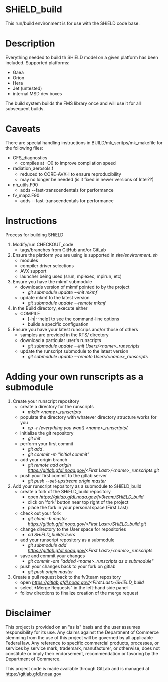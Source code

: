 # SHiELD_build

This run/build environment is for use with the SHiELD code base.


# Description

Everything needed to build th SHiELD model on a given platform has been included.
Supported platforms:
  * Gaea
  * Orion
  * Hera
  * Jet (untested)
  * internal MSD dev boxes

The build system builds the FMS library once and will use it for all subsequent
builds.


# Caveats

There are special handling instructions in BUILD/mk_scritps/mk_makefile for
the following files:
  * GFS_diagnostics
     - compiles at -O0 to improve compilation speed
  * radiation_aerosols.f
     - reduced to CORE-AVX-I to ensure reproducibility
     - may no longer be needed (is it fixed in newer versions of Intel??)
  * nh_utils.F90
     - adds --fast-transcendentals for performance
  * fv_mapz.F90
     - adds --fast-transcendentals for performance


# Instructions

Process for building SHiELD

1. Modify/run CHECKOUT_code
   * tags/branches from GitHub and/or GitLab
2. Ensure the platform you are using is supported in *site/environment.<compiler>.sh*
   *  modules
   *  compiler driver selections
   *  AVX support
   *  launcher being used (srun, mpiexec, mpirun, etc)
3. Ensure you have the mkmf submodule
   * downloads version of mkmf pointed to by the project
     - *git submodule update --init mkmf*
   * update mkmf to the latest version
     - *git submodule update --remote mkmf*
4. In the Build directory, execute either
   * COMPILE
     - [-h|--help] to see the command-line options
     - builds a specific configuation
5. Ensure you have your latest runscrips and/or those of others
   * samples are provided in the RTS/ directory
   * download a particular user's runscripts
     - *git submodule update --init Users/\<name\>_runscripts*
   * update the runscript submodule to the latest version
     - *git submodule update --remote Users/\<name\>_runscripts*


# Adding your own runscripts as a submodule

1. Create your runscript repository
   * create a directory for the runscripts
     - *mkdir \<name\>_runscripts*
   * populate the directory with whatever directory structure works for you
     - *cp -r (everything you want) \<name\>_runscripts/.*
   * initialize the git repository
     - *git init*
   * perform your first commit
     - *git add .*
     - *git commit -m "initial commit"*
   * add your origin branch
     - *git remote add origin https://gitlab.gfdl.noaa.gov/<First.Last\>/<name\>_runscripts.git*
   * push your first commit to the gitlab server
     - *git push --set-upstream origin master*
2. Add your runscript repository as a submodule to SHiELD_build
   * create a fork of the SHiELD_build repository
     - open *https://gitlab.gfdl.noaa.gov/fv3team/SHiELD_build*
     - click on 'fork' button near top right of the project
     - place the fork in your personal space (First.Last)
   * check out your fork
     - *git clone -b master https://gitlab.gfdl.noaa.gov/<First.Last\>/SHiELD_build.git*
   * change directory to the User space for repositories
     - *cd SHiELD_build/Users*
   * add your runscript repository as a submodule
     - *git submodule add https://gitlab.gfdl.noaa.gov/<First.Last\>/\<name\>_runscripts*
   * save and commit your changes
     - *git commit -am "added \<name\>_runscripts as a submodule"*
   * push your changes back to your fork on gitlab
     - *git push origin master*
3. Create a pull request back to the fv3team repository
   * open *https://gitlab.gfdl.noaa.gov/<First.Last\>/SHiELD_build*
   * select *Merge Requests" in the left-hand side panel
   * follow directions to finalize creation of the merge request


# Disclaimer

This project is provided on an "as is" basis and the user assumes responsibility
for its use. Any claims against the Department of Commerce stemming from the
use of this project will be governed by all applicable Federal law. Any reference to
specific commercial products, processes, or services by service mark, trademark,
manufacturer, or otherwise, does not constitute or imply their endorsement,
recommendation or favoring by the Department of Commerce.

This project code is made available through GitLab and is managed
at https://gitlab.gfdl.noaa.gov
